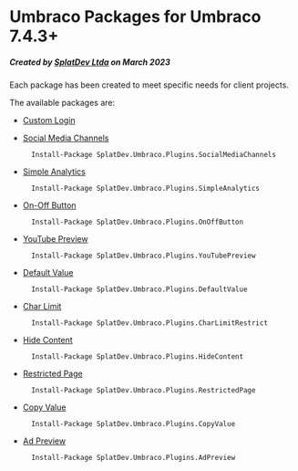# Umbraco Packages for Umbraco 7.4.3+

##### Created by [SplatDev Ltda](https://splatdev.com) on March 2023

Each package has been created to meet specific needs for client projects.

The available packages are:

- [Custom Login](https://our.umbraco.com/packages/backoffice-extensions/custom-login-page/)


- [Social Media Channels](https://our.umbraco.com/packages/website-utilities/social-media-channels/)

		Install-Package SplatDev.Umbraco.Plugins.SocialMediaChannels
		
- [Simple Analytics](https://our.umbraco.com/packages/backoffice-extensions/visit-counter/)

		Install-Package SplatDev.Umbraco.Plugins.SimpleAnalytics

- [On-Off Button](https://our.umbraco.com/packages/backoffice-extensions/on-off-button/)

		Install-Package SplatDev.Umbraco.Plugins.OnOffButton

- [YouTube Preview](https://our.umbraco.com/packages/backoffice-extensions/youtube-video-property-editor/)

		Install-Package SplatDev.Umbraco.Plugins.YouTubePreview

- [Default Value](https://our.umbraco.com/packages/backoffice-extensions/default-value/)

		Install-Package SplatDev.Umbraco.Plugins.DefaultValue

- [Char Limit](https://our.umbraco.com/packages/backoffice-extensions/input-character-limit/)

		Install-Package SplatDev.Umbraco.Plugins.CharLimitRestrict

- [Hide Content](https://our.umbraco.com/packages/backoffice-extensions/hide-content/)

		Install-Package SplatDev.Umbraco.Plugins.HideContent

- [Restricted Page](https://our.umbraco.com/packages/backoffice-extensions/restricted-page/)

		Install-Package SplatDev.Umbraco.Plugins.RestrictedPage

- [Copy Value](https://our.umbraco.com/packages/backoffice-extensions/copy-value/)

		Install-Package SplatDev.Umbraco.Plugins.CopyValue

- [Ad Preview](https://our.umbraco.com/packages/backoffice-extensions/ad-preview/)
	
		Install-Package SplatDev.Umbraco.Plugins.AdPreview